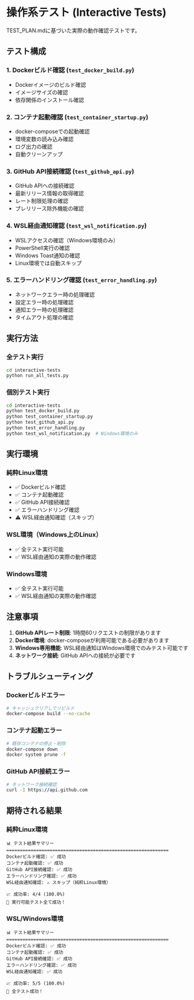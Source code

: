 # 操作系テスト (Interactive Tests)

TEST_PLAN.mdに基づいた実際の動作確認テストです。

## テスト構成

### 1. Dockerビルド確認 (`test_docker_build.py`)
- Dockerイメージのビルド確認
- イメージサイズの確認
- 依存関係のインストール確認

### 2. コンテナ起動確認 (`test_container_startup.py`)
- docker-composeでの起動確認
- 環境変数の読み込み確認
- ログ出力の確認
- 自動クリーンアップ

### 3. GitHub API接続確認 (`test_github_api.py`)
- GitHub APIへの接続確認
- 最新リリース情報の取得確認
- レート制限処理の確認
- プレリリース除外機能の確認

### 4. WSL経由通知確認 (`test_wsl_notification.py`)
- WSLアクセスの確認（Windows環境のみ）
- PowerShell実行の確認
- Windows Toast通知の確認
- Linux環境では自動スキップ

### 5. エラーハンドリング確認 (`test_error_handling.py`)
- ネットワークエラー時の処理確認
- 設定エラー時の処理確認
- 通知エラー時の処理確認
- タイムアウト処理の確認

## 実行方法

### 全テスト実行
```bash
cd interactive-tests
python run_all_tests.py
```

### 個別テスト実行
```bash
cd interactive-tests
python test_docker_build.py
python test_container_startup.py
python test_github_api.py
python test_error_handling.py
python test_wsl_notification.py  # Windows環境のみ
```

## 実行環境

### 純粋Linux環境
- ✅ Dockerビルド確認
- ✅ コンテナ起動確認
- ✅ GitHub API接続確認
- ✅ エラーハンドリング確認
- ⚠️ WSL経由通知確認（スキップ）

### WSL環境（Windows上のLinux）
- ✅ 全テスト実行可能
- ✅ WSL経由通知の実際の動作確認

### Windows環境
- ✅ 全テスト実行可能
- ✅ WSL経由通知の実際の動作確認

## 注意事項

1. **GitHub APIレート制限**: 1時間60リクエストの制限があります
2. **Docker環境**: docker-composeが利用可能である必要があります
3. **Windows専用機能**: WSL経由通知はWindows環境でのみテスト可能です
4. **ネットワーク接続**: GitHub APIへの接続が必要です

## トラブルシューティング

### Dockerビルドエラー
```bash
# キャッシュクリアしてリビルド
docker-compose build --no-cache
```

### コンテナ起動エラー
```bash
# 既存コンテナの停止・削除
docker-compose down
docker system prune -f
```

### GitHub API接続エラー
```bash
# ネットワーク接続確認
curl -I https://api.github.com
```

## 期待される結果

### 純粋Linux環境
```
📊 テスト結果サマリー
============================================================
Dockerビルド確認: ✅ 成功
コンテナ起動確認: ✅ 成功
GitHub API接続確認: ✅ 成功
エラーハンドリング確認: ✅ 成功
WSL経由通知確認: ⚠️ スキップ（純粋Linux環境）

📈 成功率: 4/4 (100.0%)
🎉 実行可能テスト全て成功！
```

### WSL/Windows環境
```
📊 テスト結果サマリー
============================================================
Dockerビルド確認: ✅ 成功
コンテナ起動確認: ✅ 成功
GitHub API接続確認: ✅ 成功
エラーハンドリング確認: ✅ 成功
WSL経由通知確認: ✅ 成功

📈 成功率: 5/5 (100.0%)
🎉 全テスト成功！
```